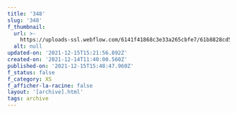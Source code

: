 ```yaml
---
title: '348'
slug: '348'
f_thumbnail:
  url: >-
    https://uploads-ssl.webflow.com/6141f41868c3e33a265cbfe7/61b8828cd5eb4dbc7ee35a63_348.jpg
  alt: null
updated-on: '2021-12-15T15:21:56.892Z'
created-on: '2021-12-14T11:40:00.560Z'
published-on: '2021-12-15T15:48:47.960Z'
f_status: false
f_category: XS
f_afficher-la-racine: false
layout: '[archive].html'
tags: archive
---
```



